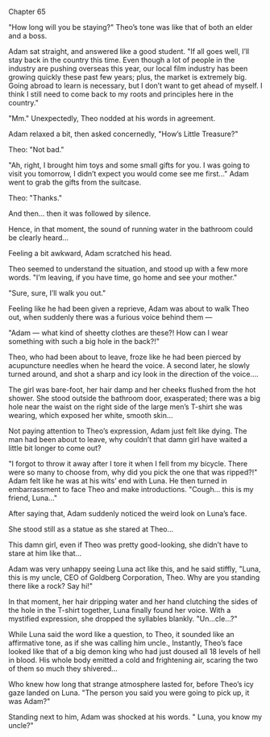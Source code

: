 Chapter 65

"How long will you be staying?" Theo’s tone was like that of both an elder and a boss.


Adam sat straight, and answered like a good student. "If all goes well, I’ll stay back in the country this time. Even though a lot of people in the industry are pushing overseas this year, our local film industry has been growing quickly these past few years; plus, the market is extremely big. Going abroad to learn is necessary, but I don’t want to get ahead of myself. I think I still need to come back to my roots and principles here in the country."


"Mm." Unexpectedly, Theo nodded at his words in agreement.


Adam relaxed a bit, then asked concernedly, "How’s Little Treasure?"


Theo: "Not bad."


"Ah, right, I brought him toys and some small gifts for you. I was going to visit you tomorrow, I didn’t expect you would come see me first…" Adam went to grab the gifts from the suitcase.


Theo: "Thanks."


And then… then it was followed by silence.


Hence, in that moment, the sound of running water in the bathroom could be clearly heard…


Feeling a bit awkward, Adam scratched his head.


Theo seemed to understand the situation, and stood up with a few more words. "I’m leaving, if you have time, go home and see your mother."


"Sure, sure, I’ll walk you out."


Feeling like he had been given a reprieve, Adam was about to walk Theo out, when suddenly there was a furious voice behind them —


"Adam — what kind of sheetty clothes are these?! How can I wear something with such a big hole in the back?!"


Theo, who had been about to leave, froze like he had been pierced by acupuncture needles when he heard the voice. A second later, he slowly turned around, and shot a sharp and icy look in the direction of the voice.…


The girl was bare-foot, her hair damp and her cheeks flushed from the hot shower. She stood outside the bathroom door, exasperated; there was a big hole near the waist on the right side of the large men’s T-shirt she was wearing, which exposed her white, smooth skin…


Not paying attention to Theo’s expression, Adam just felt like dying. The man had been about to leave, why couldn’t that damn girl have waited a little bit longer to come out?


"I forgot to throw it away after I tore it when I fell from my bicycle. There were so many to choose from, why did you pick the one that was ripped?!" Adam felt like he was at his wits’ end with Luna. He then turned in embarrassment to face Theo and make introductions. "Cough… this is my friend, Luna…"


After saying that, Adam suddenly noticed the weird look on Luna’s face.


She stood still as a statue as she stared at Theo…


This damn girl, even if Theo was pretty good-looking, she didn’t have to stare at him like that…


Adam was very unhappy seeing Luna act like this, and he said stiffly, "Luna, this is my uncle, CEO of Goldberg Corporation, Theo. Why are you standing there like a rock? Say hi!"


In that moment, her hair dripping water and her hand clutching the sides of the hole in the T-shirt together, Luna finally found her voice. With a mystified expression, she dropped the syllables blankly. "Un…cle…?"


While Luna said the word like a question, to Theo, it sounded like an affirmative tone, as if she was calling him uncle., Instantly, Theo’s face looked like that of a big demon king who had just doused all 18 levels of hell in blood. His whole body emitted a cold and frightening air, scaring the two of them so much they shivered…


Who knew how long that strange atmosphere lasted for, before Theo’s icy gaze landed on Luna. "The person you said you were going to pick up, it was Adam?"


Standing next to him, Adam was shocked at his words. " Luna, you know my uncle?"

